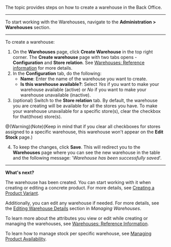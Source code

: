 The topic provides steps on how to create a warehouse in the Back Office.
***
To start working with the Warehouses, navigate to the **Administration > Warehouses** section.
***
To create a warehouse:

1. On the **Warehouses** page, click **Create Warehouse** in the top right corner.
The **Create warehouse** page with two tabs opens - **Configuration** and **Store relation**. See [Warehouses: Reference information](https://documentation.spryker.com/v4/docs/warehouses-reference-information) for more details.
2. In the **Configuration** tab, do the following:
    * **Name**: Enter the name of the warehouse you want to create. 
    * **Is this warehouse available?**: Select *Yes* if you want to make your warehouse available (active) or *No* if you want to make your warehouse unavailable (inactive).
3. (optional) Switch to the **Store relation** tab. By default, the warehouse you are creating will be available for all the stores you have.
To make your warehouse unavailable for a specific store(s), clear the checkbox for that(those) store(s).

@(Warning)(Note)(Keep in mind that if you clear all checkboxes for stores assigned to a specific warehouse, this warehouse won't appear on the **Edit Stock** page.)

4. To keep the changes, click **Save**. This will redirect you to the **Warehouses** page where you can see the new warehouse in the table and the following message: '*Warehouse has been successfully saved*'.

***
**What's next?**

The warehouse has been created. You can start working with it when creating or editing a concrete product. For more details, see [Creating a Product Variant](https://documentation.spryker.com/v4/docs/creating-a-product-variant). 

Additionally, you can edit any warehouse if needed. For more details, see the [Editing Warehouse Details](https://documentation.spryker.com/v4/docs/managing-warehouses#editing-warehouse-details) section in *Managing Warehouses*.

To learn more about the attributes you view or edit while creating or managing the warehouses, see [Warehouses: Reference Information](https://documentation.spryker.com/v4/docs/warehouses-reference-information).

To learn how to manage stock per specific warehouse, see [Managing Product Availability](https://documentation.spryker.com//v4/docs/managing-products-availability).
